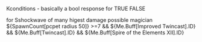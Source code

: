 Kconditions - basically a bool response for TRUE FALSE

for Sshockwave of many higest damage possible magician
${SpawnCount[pcpet radius 50]} >=7 && ${Me.Buff[Improved Twincast].ID} && ${Me.Buff[Twincast].ID} && ${Me.Buff[Spire of the Elements XII].ID}
